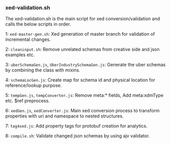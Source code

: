 ### xed-validation.sh

The xed-validation.sh is the main script for xed conversion/validation and calls the below scripts in order.

1: `xed-master-gen.sh`: Xed generation of master branch for validation of incremental changes.

2: `cleaninput.sh`: Remove unrelated schemas from creative side and json examples etc.

3: `uberSchemaGen.js`, `UberIndustrySchemaGen.js`: Generate the uber schemas by combining the class with mixins.

4: `schemaLocGen.js`: Create map for schema id and physical location for reference/lookup purpose.

5: `tempGen.js`, `tempConverter.js`: Remove meta:* fields, Add meta:xdmType etc. $ref preprocess.

6: `xedGen.js`, `xedConverter.js`: Main xed conversion process to transform properties with uri and namespace to nested structures.

7: `tag4xed.js`: Add property tags for protobuf creation for analytics.

8: `compile.sh`: Validate changed json schemas by using ajv validator.
